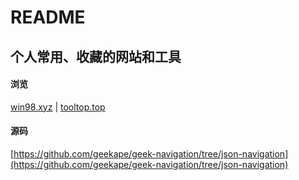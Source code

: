 #  README

## 个人常用、收藏的网站和工具

#### 浏览
 [win98.xyz](http://www.win98.xyz/) |  [tooltop.top](https://tooltop.top/) 

#### 源码
[https://github.com/geekape/geek-navigation/tree/json-navigation](https://github.com/geekape/geek-navigation/tree/json-navigation)
